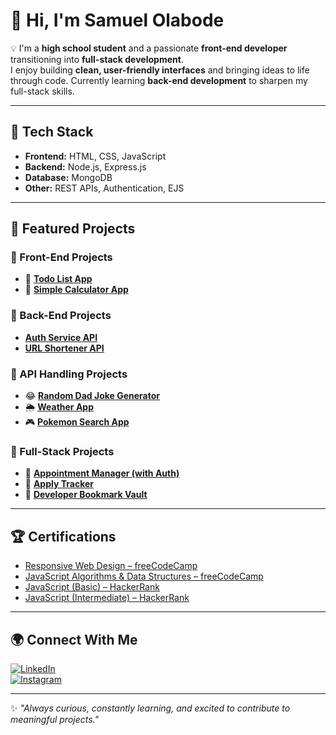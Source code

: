 # 👋 Hi, I'm Samuel Olabode  

💡 I'm a **high school student** and a passionate **front-end developer** transitioning into **full-stack development**.  
I enjoy building **clean, user-friendly interfaces** and bringing ideas to life through code. Currently learning **back-end development** to sharpen my full-stack skills.  

---

## 🚀 Tech Stack  

- **Frontend:** HTML, CSS, JavaScript  
- **Backend:** Node.js, Express.js  
- **Database:** MongoDB  
- **Other:** REST APIs, Authentication, EJS  

---

## 📌 Featured Projects  

### 🔹 Front-End Projects  
- 📝 [**Todo List App**](https://github.com/DevOlabode/todoList-App)  
- 🧮 [**Simple Calculator App**](https://github.com/DevOlabode/simple-calculator-app)

### 🔹 Back-End Projects
- [**Auth Service API**](https://github.com/DevOlabode/auth-service-API)  
- [**URL Shortener API**](https://github.com/DevOlabode/URL-shortener-API)  

### 🔹 API Handling Projects  
- 😂 [**Random Dad Joke Generator**](https://github.com/DevOlabode/Random-dad-joke-generator)  
- 🌦 [**Weather App**](https://github.com/DevOlabode/weather-App)  
- 🎮 [**Pokemon Search App**](https://github.com/DevOlabode/pokemon-website)  

### 🔹 Full-Stack Projects  
- 📅 [**Appointment Manager (with Auth)**](https://github.com/DevOlabode/appointment-manager-with-auth)  
- 📂 [**Apply Tracker**](https://github.com/DevOlabode/apply-tracker-final)  
- 🔖 [**Developer Bookmark Vault**](https://github.com/DevOlabode/developer-bookmark-vault)  

---

## 🏆 Certifications  

- [Responsive Web Design – freeCodeCamp](https://www.freecodecamp.org/certification/DevOlabode/responsive-web-design)  
- [JavaScript Algorithms & Data Structures – freeCodeCamp](https://www.freecodecamp.org/certification/DevOlabode/javascript-algorithms-and-data-structures-v8)  
- [JavaScript (Basic) – HackerRank](https://www.hackerrank.com/certificates/884b42dc829d)  
- [JavaScript (Intermediate) – HackerRank](https://www.hackerrank.com/certificates/ca76dd870b7f)  

---

## 🌍 Connect With Me  

[![LinkedIn](https://img.shields.io/badge/LinkedIn-0A66C2?style=for-the-badge&logo=linkedin&logoColor=white)](https://linkedin.com/in/Samuelolabode)  
[![Instagram](https://img.shields.io/badge/Instagram-E4405F?style=for-the-badge&logo=instagram&logoColor=white)](https://www.instagram.com/devolabode/)  

---
✨ *"Always curious, constantly learning, and excited to contribute to meaningful projects."*
